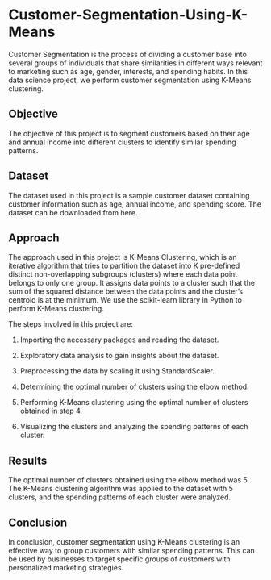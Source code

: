 # Customer-Segmentation-Using-K-Means

Customer Segmentation is the process of dividing a customer base into several groups of individuals that share similarities in different ways relevant to marketing such as age, gender, interests, and spending habits. In this data science project, we perform customer segmentation using K-Means clustering.

## Objective
The objective of this project is to segment customers based on their age and annual income into different clusters to identify similar spending patterns.

## Dataset
The dataset used in this project is a sample customer dataset containing customer information such as age, annual income, and spending score. The dataset can be downloaded from here.

## Approach
The approach used in this project is K-Means Clustering, which is an iterative algorithm that tries to partition the dataset into K pre-defined distinct non-overlapping subgroups (clusters) where each data point belongs to only one group. It assigns data points to a cluster such that the sum of the squared distance between the data points and the cluster’s centroid is at the minimum. We use the scikit-learn library in Python to perform K-Means clustering.

The steps involved in this project are:

1. Importing the necessary packages and reading the dataset.

2. Exploratory data analysis to gain insights about the dataset.

3. Preprocessing the data by scaling it using StandardScaler.

4. Determining the optimal number of clusters using the elbow method.

5. Performing K-Means clustering using the optimal number of clusters obtained in step 4.

6. Visualizing the clusters and analyzing the spending patterns of each cluster.


## Results
The optimal number of clusters obtained using the elbow method was 5. The K-Means clustering algorithm was applied to the dataset with 5 clusters, and the spending patterns of each cluster were analyzed.

## Conclusion
In conclusion, customer segmentation using K-Means clustering is an effective way to group customers with similar spending patterns. This can be used by businesses to target specific groups of customers with personalized marketing strategies.
